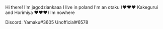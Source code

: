Hi there! I'm jagodziankaaa 
I live in poland 
I'm an otaku (❤❤❤ Kakegurui and Horimiya ❤❤❤)
Im nowhere

Discord:
Yamaku#3605
Unofficial#6578
